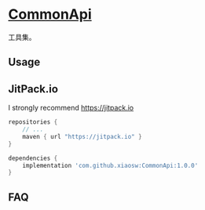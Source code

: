 # [CommonApi](https://github.com/xiaosw/CommonApi)
工具集。

## Usage
## JitPack.io
I strongly recommend https://jitpack.io

```groovy
repositories {
    // ...
    maven { url "https://jitpack.io" }
}

dependencies {
    implementation 'com.github.xiaosw:CommonApi:1.0.0'
}
```
 
## FAQ